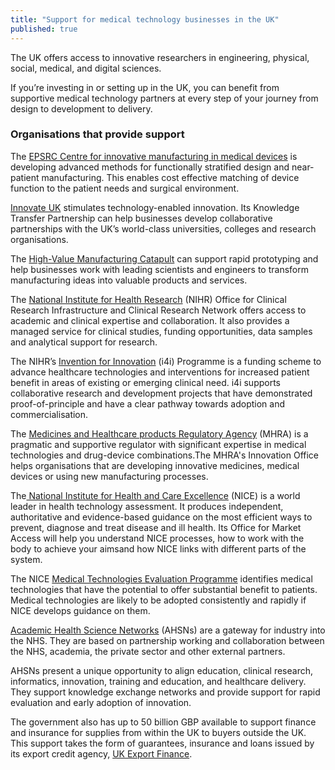```yaml
---
title: "Support for medical technology businesses in the UK"
published: true
---
```

The UK offers access to innovative researchers in engineering, physical, social, medical, and digital sciences. 

If you’re investing in or setting up in the UK, you can benefit from supportive medical technology partners at every step of your journey from design to development to delivery.

### Organisations that provide support

The [EPSRC Centre for innovative manufacturing in medical devices](https://www.epsrc.ac.uk/research/centres/innovativemanufacturing/imrcmedicaldevices) is developing advanced methods for functionally stratified design and near-patient manufacturing. This enables cost effective matching of device function to the patient needs and surgical environment.

[Innovate UK](https://www.gov.uk/government/organisations/innovate-uk) stimulates technology-enabled innovation. Its Knowledge Transfer Partnership can help businesses develop collaborative partnerships with the UK’s world-class universities, colleges and research organisations.

The [High-Value Manufacturing Catapult](https://hvm.catapult.org.uk/) can support rapid prototyping and help businesses work with leading scientists and engineers to transform manufacturing ideas into valuable products and services.

The [National Institute for Health Research](http://www.nihr.ac.uk/life-sciences-industry/) (NIHR) Office for Clinical Research Infrastructure and Clinical Research Network offers access to academic and clinical expertise and collaboration. It also provides  a managed service for clinical studies, funding opportunities, data samples and analytical support for research.

The NIHR’s [Invention for Innovation](http://www.nihr.ac.uk/funding-and-support/funding-for-research-studies/how-to-apply/research-programmes/invention-for-innovation/) (i4i) Programme is a funding scheme to advance healthcare technologies and interventions for increased patient benefit in areas of existing or emerging clinical need. i4i supports collaborative research and development projects that have demonstrated proof-of-principle and have a clear pathway towards adoption and commercialisation.

The [Medicines and Healthcare products Regulatory Agency](https://www.gov.uk/government/organisations/medicines-and-healthcare-products-regulatory-agency) (MHRA) is a pragmatic and supportive regulator with significant expertise in medical technologies and drug-device combinations.The MHRA's Innovation Office helps organisations that are developing innovative medicines, medical devices or using new manufacturing processes.

The[ National Institute for Health and Care Excellence](https://www.nice.org.uk/) (NICE) is a world leader in health technology assessment. It produces independent, authoritative and evidence-based guidance on the most efficient ways to prevent, diagnose and treat disease and ill health. Its Office for Market Access will help you understand NICE processes, how to work with the body to achieve your aimsand how NICE links with different parts of the system.

The NICE [Medical Technologies Evaluation Programme](https://www.nice.org.uk/About/What-we-do/Our-Programmes/NICE-guidance/NICE-medical-technologies-evaluation-programme) identifies medical technologies that have the potential to offer substantial benefit to patients. Medical technologies are likely to be adopted consistently and rapidly if NICE develops guidance on them.

[Academic Health Science Networks](http://www.ahsnnetwork.com/) (AHSNs) are a gateway for industry into the NHS. They are based on partnership working and collaboration between the NHS, academia, the private sector and other external partners.

AHSNs present a unique opportunity to align education, clinical research, informatics, innovation, training and education, and healthcare delivery. They support knowledge exchange networks and provide support for rapid evaluation and early adoption of innovation.

The government also has up to 50 billion GBP available to support finance and insurance for   supplies from within the UK to buyers outside the UK. This support takes the form of guarantees, insurance and loans issued by its export credit agency, [UK Export Finance](https://www.gov.uk/guidance/inward-investment-access-to-the-uks-export-credit-agency).
